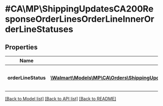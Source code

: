 # #CA\MP\ShippingUpdatesCA200ResponseOrderLinesOrderLineInnerOrderLineStatuses

## Properties

Name | Type | Description | Notes
------------ | ------------- | ------------- | -------------
**orderLineStatus** | [**\Walmart\Models\MP\CA\Orders\ShippingUpdatesCA200ResponseOrderLinesOrderLineInnerOrderLineStatusesOrderLineStatusInner[]**](ShippingUpdatesCA200ResponseOrderLinesOrderLineInnerOrderLineStatusesOrderLineStatusInner.md) | Details about the Order Line status | [optional]


[[Back to Model list]](../) [[Back to API list]](../../Api/CA/MP) [[Back to README]](../../README.md)
